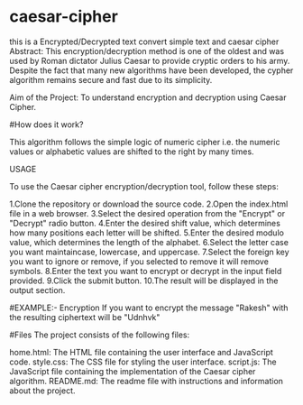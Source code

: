 # caesar-cipher
this is a Encrypted/Decrypted text convert simple text and caesar cipher 
Abstract:
This encryption/decryption method is one of the oldest and was used by Roman dictator Julius Caesar to provide cryptic orders to his army. Despite the fact that many new algorithms have been developed, the cypher algorithm remains secure and fast due to its simplicity.

Aim of the Project:  To understand encryption and decryption using Caesar Cipher.

#How does it work?

This algorithm follows the simple logic of numeric cipher i.e. the numeric values or alphabetic values are shifted to the right by many times.

USAGE

To use the Caesar cipher encryption/decryption tool, follow these steps:

1.Clone the repository or download the source code.
2.Open the index.html file in a web browser.
3.Select the desired operation from the "Encrypt" or "Decrypt" radio button.
4.Enter the desired shift value, which determines how many positions each letter will be shifted.
5.Enter the desired modulo value, which determines the length of the alphabet.
6.Select the letter case you want maintaincase, lowercase, and uppercase.
7.Select the foreign key you want to ignore or remove, if you selected to remove it will remove symbols.
8.Enter the text you want to encrypt or decrypt in the input field provided.
9.Click the submit button.
10.The result will be displayed in the output section.

#EXAMPLE:-
Encryption If you want to encrypt the message "Rakesh" with  the resulting ciphertext will be "Udnhvk"

#Files
The project consists of the following files:

home.html: The HTML file containing the user interface and JavaScript code.
style.css: The CSS file for styling the user interface.
script.js: The JavaScript file containing the implementation of the Caesar cipher algorithm.
README.md: The readme file with instructions and information about the project.
